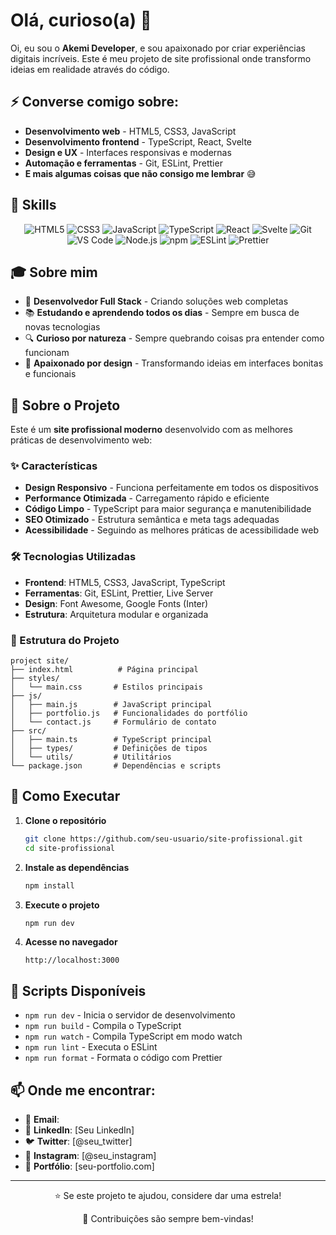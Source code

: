 # Olá, curioso(a) 👋

Oi, eu sou o **Akemi Developer**, e sou apaixonado por criar experiências digitais incríveis. Este é meu projeto de site profissional onde transformo ideias em realidade através do código.

## ⚡ Converse comigo sobre:

- **Desenvolvimento web** - HTML5, CSS3, JavaScript
- **Desenvolvimento frontend** - TypeScript, React, Svelte
- **Design e UX** - Interfaces responsivas e modernas
- **Automação e ferramentas** - Git, ESLint, Prettier
- **E mais algumas coisas que não consigo me lembrar** 😅

## 🧠 Skills

<div align="center">
  <img src="https://img.shields.io/badge/HTML5-E34F26?style=for-the-badge&logo=html5&logoColor=white" alt="HTML5">
  <img src="https://img.shields.io/badge/CSS3-1572B6?style=for-the-badge&logo=css3&logoColor=white" alt="CSS3">
  <img src="https://img.shields.io/badge/JavaScript-F7DF1E?style=for-the-badge&logo=javascript&logoColor=black" alt="JavaScript">
  <img src="https://img.shields.io/badge/TypeScript-007ACC?style=for-the-badge&logo=typescript&logoColor=white" alt="TypeScript">
  
  <img src="https://img.shields.io/badge/React-20232A?style=for-the-badge&logo=react&logoColor=61DAFB" alt="React">
  <img src="https://img.shields.io/badge/Svelte-4A4A55?style=for-the-badge&logo=svelte&logoColor=FF3E00" alt="Svelte">
  <img src="https://img.shields.io/badge/Git-F05032?style=for-the-badge&logo=git&logoColor=white" alt="Git">
  <img src="https://img.shields.io/badge/VS_Code-007ACC?style=for-the-badge&logo=visual-studio-code&logoColor=white" alt="VS Code">
  
  <img src="https://img.shields.io/badge/Node.js-43853D?style=for-the-badge&logo=node.js&logoColor=white" alt="Node.js">
  <img src="https://img.shields.io/badge/npm-CB3837?style=for-the-badge&logo=npm&logoColor=white" alt="npm">
  <img src="https://img.shields.io/badge/ESLint-4B32C3?style=for-the-badge&logo=eslint&logoColor=white" alt="ESLint">
  <img src="https://img.shields.io/badge/Prettier-F7B93E?style=for-the-badge&logo=prettier&logoColor=black" alt="Prettier">
</div>

## 🎓 Sobre mim

- 💼 **Desenvolvedor Full Stack** - Criando soluções web completas
- 📚 **Estudando e aprendendo todos os dias** - Sempre em busca de novas tecnologias
- 🔍 **Curioso por natureza** - Sempre quebrando coisas pra entender como funcionam
- 🎨 **Apaixonado por design** - Transformando ideias em interfaces bonitas e funcionais

## 🚀 Sobre o Projeto

Este é um **site profissional moderno** desenvolvido com as melhores práticas de desenvolvimento web:

### ✨ Características

- **Design Responsivo** - Funciona perfeitamente em todos os dispositivos
- **Performance Otimizada** - Carregamento rápido e eficiente
- **Código Limpo** - TypeScript para maior segurança e manutenibilidade
- **SEO Otimizado** - Estrutura semântica e meta tags adequadas
- **Acessibilidade** - Seguindo as melhores práticas de acessibilidade web

### 🛠️ Tecnologias Utilizadas

- **Frontend**: HTML5, CSS3, JavaScript, TypeScript
- **Ferramentas**: Git, ESLint, Prettier, Live Server
- **Design**: Font Awesome, Google Fonts (Inter)
- **Estrutura**: Arquitetura modular e organizada

### 📁 Estrutura do Projeto

```
project site/
├── index.html          # Página principal
├── styles/
│   └── main.css       # Estilos principais
├── js/
│   ├── main.js        # JavaScript principal
│   ├── portfolio.js   # Funcionalidades do portfólio
│   └── contact.js     # Formulário de contato
├── src/
│   ├── main.ts        # TypeScript principal
│   ├── types/         # Definições de tipos
│   └── utils/         # Utilitários
└── package.json       # Dependências e scripts
```

## 🚀 Como Executar

1. **Clone o repositório**
   ```bash
   git clone https://github.com/seu-usuario/site-profissional.git
   cd site-profissional
   ```

2. **Instale as dependências**
   ```bash
   npm install
   ```

3. **Execute o projeto**
   ```bash
   npm run dev
   ```

4. **Acesse no navegador**
   ```
   http://localhost:3000
   ```

## 📝 Scripts Disponíveis

- `npm run dev` - Inicia o servidor de desenvolvimento
- `npm run build` - Compila o TypeScript
- `npm run watch` - Compila TypeScript em modo watch
- `npm run lint` - Executa o ESLint
- `npm run format` - Formata o código com Prettier

## 📫 Onde me encontrar:

- 📧 **Email**: 
- 📱 **LinkedIn**: [Seu LinkedIn]
- 🐦 **Twitter**: [@seu_twitter]
- 📸 **Instagram**: [@seu_instagram]
- 💼 **Portfólio**: [seu-portfolio.com]

---

<div align="center">
  <p>⭐ Se este projeto te ajudou, considere dar uma estrela!</p>
  <p>🤝 Contribuições são sempre bem-vindas!</p>
</div>
